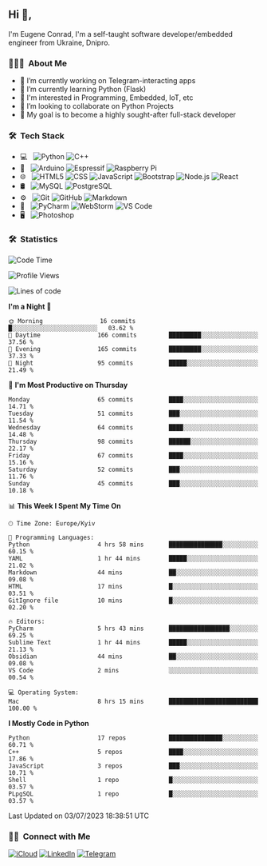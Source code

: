 ## Hi 👋, 
I'm Eugene Conrad, I'm a self-taught software developer/embedded engineer from Ukraine, Dnipro.

### 👨🏻‍💻 &nbsp;About Me

- 🔭 I’m currently working on Telegram-interacting apps
- 🌱 I’m currently learning Python (Flask)
- 📌 I'm interested in Programming, Embedded, IoT, etc
- 🤝 I’m looking to collaborate on Python Projects
- 💪 My goal is to become a highly sought-after full-stack developer
<!-- - 👨‍💻 My blog – [blog.izxv.fun](https://blog.izxv.fun/) -->

### 🛠 &nbsp;Tech Stack

- 💻 &nbsp;
  ![Python](https://img.shields.io/badge/Python-3776AB?style=flat&logo=python&logoColor=white)
  ![C++](https://img.shields.io/badge/C%2B%2B-00599C?style=flat&logo=c%2B%2B&logoColor=white)
- 🧰 &nbsp;
  ![Arduino](https://img.shields.io/badge/Arduino-00979D?style=flat&logo=Arduino&logoColor=white)
  ![Espressif](https://img.shields.io/badge/espressif-E7352C?style=flat&logo=espressif&logoColor=white)
  ![Raspberry Pi](https://img.shields.io/badge/Raspberry%20Pi-A22846?style=flat&logo=Raspberry%20Pi&logoColor=white)
- 🌐 &nbsp;
  ![HTML5](https://img.shields.io/badge/HTML5-E34F26?style=flat&logo=html5&logoColor=white)
  ![CSS](https://img.shields.io/badge/CSS3-1572B6?style=flat&logo=css3&logoColor=white)
  ![JavaScript](https://img.shields.io/badge/JavaScript-F7DF1E?style=flat&logo=javascript&logoColor=black)
  ![Bootstrap](https://img.shields.io/badge/Bootstrap-563D7C?style=flat&logo=bootstrap&logoColor=white)
  ![Node.js](https://img.shields.io/badge/Node.js-43853D?style=flat&logo=node.js&logoColor=white)
  ![React](https://img.shields.io/badge/React-20232A?style=flat&logo=react&logoColor=61DAFB)
- 🛢 &nbsp;
  ![MySQL](https://img.shields.io/badge/MySQL-005C84?style=flat&logo=mysql&logoColor=white)
  ![PostgreSQL](https://img.shields.io/badge/PostgreSQL-316192?style=flat&logo=postgresql&logoColor=white)
- ⚙️ &nbsp;
  ![Git](https://img.shields.io/badge/GIT-E44C30?style=flat&logo=git&logoColor=white)
  ![GitHub](https://img.shields.io/badge/GitHub-100000?style=flat&logo=github&logoColor=white)
  ![Markdown](https://img.shields.io/badge/Markdown-000000?style=flat&logo=markdown&logoColor=white)
- 🔧 &nbsp;
  ![PyCharm](https://img.shields.io/badge/PyCharm-000000.svg?&style=flat&logo=PyCharm&logoColor=white)
  ![WebStorm](https://img.shields.io/badge/WebStorm-000000?style=flat&logo=WebStorm&logoColor=white)
  ![VS Code](https://img.shields.io/badge/Visual_Studio_Code-0078D4?style=flat&logo=visual%20studio%20code&logoColor=white)
- 🖥 &nbsp;
  ![Photoshop](https://img.shields.io/badge/-Photoshop-333333?style=flat&logo=adobe-photoshop)

### 🛠 &nbsp;Statistics

<!--START_SECTION:waka-->
![Code Time](http://img.shields.io/badge/Code%20Time-811%20hrs%2046%20mins-blue)

![Profile Views](http://img.shields.io/badge/Profile%20Views-0-blue)

![Lines of code](https://img.shields.io/badge/From%20Hello%20World%20I%27ve%20Written-834.7%20thousand%20lines%20of%20code-blue)

**I'm a Night 🦉** 

```text
🌞 Morning                16 commits          █░░░░░░░░░░░░░░░░░░░░░░░░   03.62 % 
🌆 Daytime                166 commits         █████████░░░░░░░░░░░░░░░░   37.56 % 
🌃 Evening                165 commits         █████████░░░░░░░░░░░░░░░░   37.33 % 
🌙 Night                  95 commits          █████░░░░░░░░░░░░░░░░░░░░   21.49 % 
```
📅 **I'm Most Productive on Thursday** 

```text
Monday                   65 commits          ████░░░░░░░░░░░░░░░░░░░░░   14.71 % 
Tuesday                  51 commits          ███░░░░░░░░░░░░░░░░░░░░░░   11.54 % 
Wednesday                64 commits          ████░░░░░░░░░░░░░░░░░░░░░   14.48 % 
Thursday                 98 commits          ██████░░░░░░░░░░░░░░░░░░░   22.17 % 
Friday                   67 commits          ████░░░░░░░░░░░░░░░░░░░░░   15.16 % 
Saturday                 52 commits          ███░░░░░░░░░░░░░░░░░░░░░░   11.76 % 
Sunday                   45 commits          ███░░░░░░░░░░░░░░░░░░░░░░   10.18 % 
```


📊 **This Week I Spent My Time On** 

```text
🕑︎ Time Zone: Europe/Kyiv

💬 Programming Languages: 
Python                   4 hrs 58 mins       ███████████████░░░░░░░░░░   60.15 % 
YAML                     1 hr 44 mins        █████░░░░░░░░░░░░░░░░░░░░   21.02 % 
Markdown                 44 mins             ██░░░░░░░░░░░░░░░░░░░░░░░   09.08 % 
HTML                     17 mins             █░░░░░░░░░░░░░░░░░░░░░░░░   03.51 % 
GitIgnore file           10 mins             █░░░░░░░░░░░░░░░░░░░░░░░░   02.20 % 

🔥 Editors: 
PyCharm                  5 hrs 43 mins       █████████████████░░░░░░░░   69.25 % 
Sublime Text             1 hr 44 mins        █████░░░░░░░░░░░░░░░░░░░░   21.13 % 
Obsidian                 44 mins             ██░░░░░░░░░░░░░░░░░░░░░░░   09.08 % 
VS Code                  2 mins              ░░░░░░░░░░░░░░░░░░░░░░░░░   00.54 % 

💻 Operating System: 
Mac                      8 hrs 15 mins       █████████████████████████   100.00 % 
```

**I Mostly Code in Python** 

```text
Python                   17 repos            ███████████████░░░░░░░░░░   60.71 % 
C++                      5 repos             ████░░░░░░░░░░░░░░░░░░░░░   17.86 % 
JavaScript               3 repos             ███░░░░░░░░░░░░░░░░░░░░░░   10.71 % 
Shell                    1 repo              █░░░░░░░░░░░░░░░░░░░░░░░░   03.57 % 
PLpgSQL                  1 repo              █░░░░░░░░░░░░░░░░░░░░░░░░   03.57 % 
```




 Last Updated on 03/07/2023 18:38:51 UTC
<!--END_SECTION:waka-->

### 🤝🏻 &nbsp;Connect with Me

[![iCloud](https://img.shields.io/badge/iCloud-3693F3?style=for-the-badge&logo=iCloud&logoColor=white)](mailto:eugconrad@icloud.com)
[![LinkedIn](https://img.shields.io/badge/LinkedIn-0077B5?style=for-the-badge&logo=linkedin&logoColor=white)](https://www.linkedin.com/in/eugconrad)
[![Telegram](https://img.shields.io/badge/Telegram-2CA5E0?style=for-the-badge&logo=telegram&logoColor=white)](https://t.me/eugconrad)
